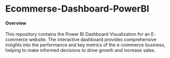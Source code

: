 # Ecommerse-Dashboard-PowerBI
#### Overview
This repository contains the Power BI Dashboard Visualization for an E-commerce website. The interactive dashboard provides comprehensive insights into the performance and key metrics of the e-commerce business, helping to make informed decisions to drive growth and increase sales.
